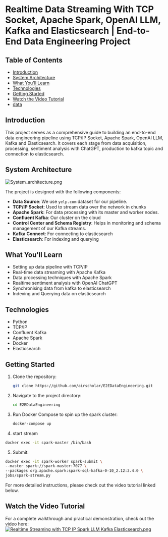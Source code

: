 # Realtime Data Streaming With TCP Socket, Apache Spark, OpenAI LLM, Kafka and Elasticsearch | End-to-End Data Engineering Project

## Table of Contents
- [Introduction](#introduction)
- [System Architecture](#system-architecture)
- [What You'll Learn](#what-youll-learn)
- [Technologies](#technologies)
- [Getting Started](#getting-started)
- [Watch the Video Tutorial](#watch-the-video-tutorial)
- [data](https://www.yelp.com/dataset/download)

## Introduction

This project serves as a comprehensive guide to building an end-to-end data engineering pipeline using TCP/IP Socket, Apache Spark, OpenAI LLM, Kafka and Elasticsearch. It covers each stage from data acquisition, processing, sentiment analysis with ChatGPT, production to kafka topic and connection to elasticsearch.

## System Architecture
![System_architecture.png](assets%2FSystem_architecture.png)

The project is designed with the following components:

- **Data Source**: We use `yelp.com` dataset for our pipeline.
- **TCP/IP Socket**: Used to stream data over the network in chunks
- **Apache Spark**: For data processing with its master and worker nodes.
- **Confluent Kafka**: Our cluster on the cloud
- **Control Center and Schema Registry**: Helps in monitoring and schema management of our Kafka streams.
- **Kafka Connect**: For connecting to elasticsearch
- **Elasticsearch**: For indexing and querying

## What You'll Learn

- Setting up data pipeline with TCP/IP 
- Real-time data streaming with Apache Kafka
- Data processing techniques with Apache Spark
- Realtime sentiment analysis with OpenAI ChatGPT
- Synchronising data from kafka to elasticsearch
- Indexing and Querying data on elasticsearch

## Technologies

- Python
- TCP/IP
- Confluent Kafka
- Apache Spark
- Docker
- Elasticsearch

## Getting Started

1. Clone the repository:
    ```bash
    git clone https://github.com/airscholar/E2EDataEngineering.git
    ```

2. Navigate to the project directory:
    ```bash
    cd E2EDataEngineering
    ```

3. Run Docker Compose to spin up the spark cluster:
    ```bash
    docker-compose up
    ```
4. start stream
```bash
docker exec -it spark-master /bin/bash
```

5. Submit:
```bash
docker exec -it spark-worker spark-submit \
--master spark://spark-master:7077 \
--packages org.apache.spark:spark-sql-kafka-0-10_2.12:3.4.0 \
jobs/spark-stream.py
```

For more detailed instructions, please check out the video tutorial linked below.

## Watch the Video Tutorial

For a complete walkthrough and practical demonstration, check out the video here: [![Realtime Streaming with TCP IP Spark LLM Kafka Elasticsearch.png](assets%2FRealtime%20Streaming%20with%20TCP%20IP%20Spark%20LLM%20Kafka%20Elasticsearch.png)](https://www.youtube.com/watch?v=ETdyFfYZaqU)
